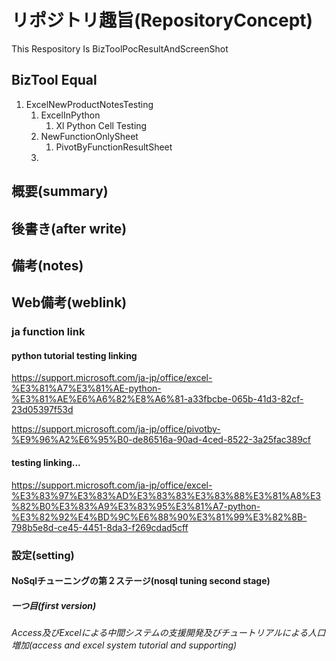# リポジトリ趣旨(RepositoryConcept)

This Respository Is BizToolPocResultAndScreenShot

## BizTool Equal

1. ExcelNewProductNotesTesting
    1. ExcelInPython
       1. Xl Python Cell Testing
    2. NewFunctionOnlySheet
       1. PivotByFunctionResultSheet
    3. 

## 概要(summary)



## 後書き(after write)



## 備考(notes)



## Web備考(weblink)



### ja function link

#### python tutorial testing linking
https://support.microsoft.com/ja-jp/office/excel-%E3%81%A7%E3%81%AE-python-%E3%81%AE%E6%A6%82%E8%A6%81-a33fbcbe-065b-41d3-82cf-23d05397f53d

https://support.microsoft.com/ja-jp/office/pivotby-%E9%96%A2%E6%95%B0-de86516a-90ad-4ced-8522-3a25fac389cf

#### testing linking...

https://support.microsoft.com/ja-jp/office/excel-%E3%83%97%E3%83%AD%E3%83%83%E3%83%88%E3%81%A8%E3%82%B0%E3%83%A9%E3%83%95%E3%81%A7-python-%E3%82%92%E4%BD%9C%E6%88%90%E3%81%99%E3%82%8B-798b5e8d-ce45-4451-8da3-f269cdad5cff


### 設定(setting)

#### NoSqlチューニングの第２ステージ(nosql tuning second stage)

##### 一つ目(first version)

###### Access及びExcelによる中間システムの支援開発及びチュートリアルによる人口増加(access and excel system tutorial and supporting)



